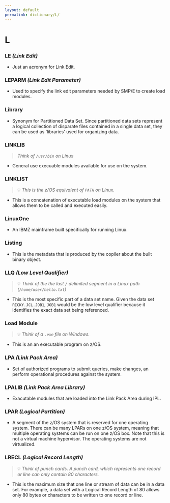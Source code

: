 ```yaml
---
layout: default
permalink: dictionary/L/
---
```


# L

### LE *(Link Edit)*
* Just an acronym for Link Edit.

### LEPARM *(Link Edit Parameter)*
* Used to specify the link edit parameters needed by SMP/E to create load modules.

### Library
* Synonym for Partitioned Data Set. Since partitioned data sets represent a logical collection of disparate files contained in a single data set, they can be used as 'libraries' used for organizing data.

### LINKLIB
> _Think of `/usr/bin` on Linux_

* General use execuable modules available for use on the system.

### LINKLIST
> 💡 _This is the z/OS equivalent of `PATH` on Linux._

* This is a concatenation of executable load modules on the system that allows them to be called and executed easily.

### LinuxOne
* An IBMZ mainframe built specifically for running Linux.

### Listing
* This is the metadata that is produced by the copiler about the built binary object.

### LLQ *(Low Level Qualifier)*
> 💡 _Think of the the last `/` delimited segment in a Linux path (`/home/user/hello.txt`)_

* This is the most specific part of a data set name. Given the data set `RICKY.JCL.JOB1`, `JOB1` would be the low level qualifier because it identifies the exact data set being referenced.

### Load Module
> 💡 _Think of a `.exe` file on Windows._

* This is an an executable program on z/OS.

### LPA *(Link Pack Area)*
* Set of authorized programs to submit queries, make changes, an perform operational procedures against the system.

### LPALIB *(Link Pack Area Library)*
* Exacutable modules that are loaded into the Link Pack Area during IPL.

### LPAR *(Logical Partition)*
* A segment of the z/OS system that is reserved for one operating system. There can be many LPARs on one z/OS system, meaning that multiple operating systems can be run on one z/OS box. Note that this is not a virtual machine hypervisor. The operating systems are not virtualized.

### LRECL *(Logical Record Length)*
> 💡 _Think of punch cards. A punch card, which represents one record or line can only contain 80 characters._

* This is the maximum size that one line or stream of data can be in a data set. For example, a data set with a Logical Record Length of 80 allows only 80 bytes or characters to be written to one record or line.
